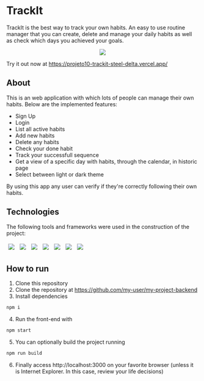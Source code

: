 # TrackIt

TrackIt is the best way to track your own habits. An easy to use routine manager that you can create, delete and manage your daily habits as well as check which days you achieved your goals. 

<div align="center">
  <img src="/src/assets/images/TrackIt.gif" />
</div>

Try it out now at https://projeto10-trackit-steel-delta.vercel.app/

## About

This is an web application with which lots of people can manage their own habits. Below are the implemented features:

- Sign Up
- Login
- List all active habits
- Add new habits
- Delete any habits
- Check your done habit
- Track your successfull sequence
- Get a view of a specific day with habits, through the calendar, in historic page
- Select between light or dark theme

By using this app any user can verify if they're correctly following their own habits.

## Technologies
The following tools and frameworks were used in the construction of the project:<br>
<p>
  <img style='margin: 5px;' src='https://img.shields.io/badge/styled-components%20-%2320232a.svg?&style=for-the-badge&color=b8679e&logo=styled-components&logoColor=%3a3a3a'>
  <img style='margin: 5px;' src='https://img.shields.io/badge/axios%20-%2320232a.svg?&style=for-the-badge&color=informational'>
  <img style='margin: 5px;' src="https://img.shields.io/badge/react-app%20-%2320232a.svg?&style=for-the-badge&color=60ddf9&logo=react&logoColor=%2361DAFB"/>
  <img style='margin: 5px;' src="https://img.shields.io/badge/react_route%20-%2320232a.svg?&style=for-the-badge&logo=react&logoColor=%2361DAFB"/>
  <img style='margin: 5px;' src="https://img.shields.io/badge/react-context%20api%20-%2320232a.svg?&style=for-the-badge&logo=react"/>
  <img style='margin: 5px;' src="https://img.shields.io/badge/react-day%20js%20-%2320232a.svg?&style=for-the-badge&logo=react"/>
  <img style='margin: 5px;' src="https://img.shields.io/badge/react-react%20calendar%20-%2320232a.svg?&style=for-the-badge&logo=react"/>
</p>

## How to run

1. Clone this repository
2. Clone the repository at https://github.com/my-user/my-project-backend
3. Install dependencies
```bash
npm i
```
4. Run the front-end with
```bash
npm start
```
5. You can optionally build the project running
```bash
npm run build
```
6. Finally access http://localhost:3000 on your favorite browser (unless it is Internet Explorer. In this case, review your life decisions)

